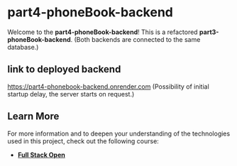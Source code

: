 # part4-phoneBook-backend

Welcome to the **part4-phoneBook-backend**! This is a refactored **part3-phoneBook-backend**. (Both backends are connected to the same database.)

## link to deployed backend
https://part4-phonebook-backend.onrender.com
(Possibility of initial startup delay, the server starts on request.)
## Learn More

For more information and to deepen your understanding of the technologies used in this project, check out the following course:

- **[Full Stack Open](https://fullstackopen.com/en)**
